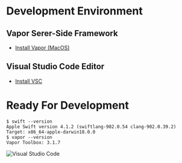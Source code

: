 # Development Environment


## Vapor Serer-Side Framework

- [Install Vapor (MacOS)](https://docs.vapor.codes/3.0/install/macos/)


## Visual Studio Code Editor

- [Install VSC](https://code.visualstudio.com)


# Ready For Development

```
$ swift --version 
Apple Swift version 4.1.2 (swiftlang-902.0.54 clang-902.0.39.2)
Target: x86_64-apple-darwin18.0.0
$ vapor --version 
Vapor Toolbox: 3.1.7
```

![Visual Studio Code](/assets/dev-env/vsc.png)